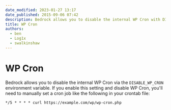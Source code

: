 ```yaml
---
date_modified: 2023-01-27 13:17
date_published: 2015-09-06 07:42
description: Bedrock allows you to disable the internal WP Cron with DISABLE_WP_CRON. If you enable this setting you'll need to manually set a cron job
title: WP Cron
authors:
  - ben
  - Log1x
  - swalkinshaw
---
```


# WP Cron

Bedrock allows you to disable the internal WP Cron via the `DISABLE_WP_CRON` environment variable. If you enable this setting and disable WP Cron, you'll need to manually set a cron job like the following in your crontab file:

```shell
*/5 * * * * curl https://example.com/wp/wp-cron.php
```
